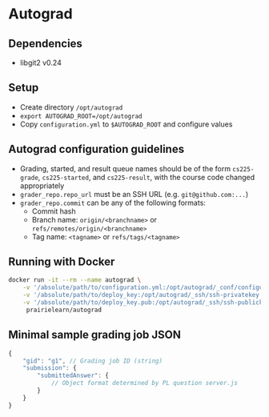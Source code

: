 # Autograd

## Dependencies
- libgit2 v0.24

## Setup
- Create directory `/opt/autograd`
- `export AUTOGRAD_ROOT=/opt/autograd`
- Copy `configuration.yml` to `$AUTOGRAD_ROOT` and configure values

## Autograd configuration guidelines
- Grading, started, and result queue names should be of the form `cs225-grade`, `cs225-started`, and `cs225-result`, with the course code changed appropriately
- `grader_repo.repo_url` must be an SSH URL (e.g. `git@github.com:...`)
- `grader_repo.commit` can be any of the following formats:
    - Commit hash
    - Branch name: `origin/<branchname>` or `refs/remotes/origin/<branchname>`
    - Tag name: `<tagname>` or `refs/tags/<tagname>`

## Running with Docker
```bash
docker run -it --rm --name autograd \
    -v '/absolute/path/to/configuration.yml:/opt/autograd/_conf/configuration.yml' \
    -v '/absolute/path/to/deploy_key:/opt/autograd/_ssh/ssh-privatekey' \
    -v '/absolute/path/to/deploy_key.pub:/opt/autograd/_ssh/ssh-publickey' \
     prairielearn/autograd
```

## Minimal sample grading job JSON
```javascript
{
    "gid": "g1", // Grading job ID (string)
    "submission": {
        "submittedAnswer": {
            // Object format determined by PL question server.js
        }
    }
}
```
